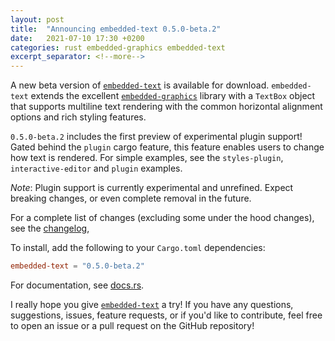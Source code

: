 ```yaml
---
layout: post
title:  "Announcing embedded-text 0.5.0-beta.2"
date:   2021-07-10 17:30 +0200
categories: rust embedded-graphics embedded-text
excerpt_separator: <!--more-->
---
```


A new beta version of [`embedded-text`] is available for download. `embedded-text` extends the
excellent [`embedded-graphics`] library with a `TextBox` object that supports multiline text
rendering with the common horizontal alignment options and rich styling features.

`0.5.0-beta.2` includes the first preview of experimental plugin support! Gated behind the `plugin`
cargo feature, this feature enables users to change how text is rendered. For simple examples,
see the `styles-plugin`, `interactive-editor` and `plugin` examples.

*Note*: Plugin support is currently experimental and unrefined. Expect breaking changes, or even
complete removal in the future.

For a complete list of changes (excluding some under the hood changes), see the [changelog],

To install, add the following to your `Cargo.toml` dependencies:

```toml
embedded-text = "0.5.0-beta.2"
```

For documentation, see [docs.rs].

I really hope you give [`embedded-text`] a try! If you have any questions, suggestions, issues,
feature requests, or if you'd like to contribute, feel free to open an issue or a pull request on
the GitHub repository!

[`embedded-text`]: https://github.com/embedded-graphics/embedded-text
[`embedded-graphics`]: https://github.com/embedded-graphics/embedded-graphics
[docs.rs]: https://docs.rs/embedded-text/0.5.0-beta.2/embedded_text/
[changelog]: https://github.com/embedded-graphics/embedded-text/blob/v0.5.0-beta.2/CHANGELOG.md
[ansi-docs]: https://docs.rs/embedded-text/0.5.0-beta.2/embedded_text/style/index.html
